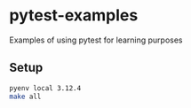 # pytest-examples
Examples of using pytest for learning purposes


## Setup

```sh
pyenv local 3.12.4
make all
```
